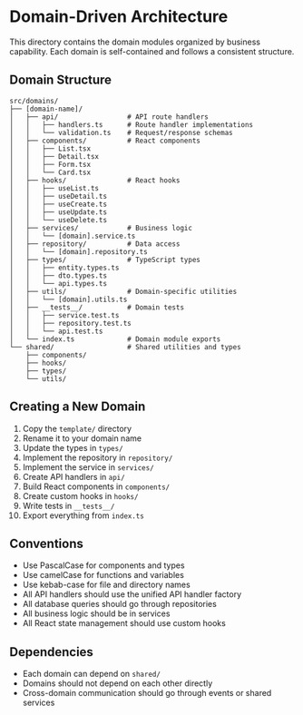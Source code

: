 # Domain-Driven Architecture

This directory contains the domain modules organized by business capability. Each domain is self-contained and follows a consistent structure.

## Domain Structure

```
src/domains/
├── [domain-name]/
│   ├── api/                 # API route handlers
│   │   ├── handlers.ts      # Route handler implementations
│   │   └── validation.ts    # Request/response schemas
│   ├── components/          # React components
│   │   ├── List.tsx
│   │   ├── Detail.tsx
│   │   ├── Form.tsx
│   │   └── Card.tsx
│   ├── hooks/               # React hooks
│   │   ├── useList.ts
│   │   ├── useDetail.ts
│   │   ├── useCreate.ts
│   │   ├── useUpdate.ts
│   │   └── useDelete.ts
│   ├── services/            # Business logic
│   │   └── [domain].service.ts
│   ├── repository/          # Data access
│   │   └── [domain].repository.ts
│   ├── types/               # TypeScript types
│   │   ├── entity.types.ts
│   │   ├── dto.types.ts
│   │   └── api.types.ts
│   ├── utils/               # Domain-specific utilities
│   │   └── [domain].utils.ts
│   ├── __tests__/           # Domain tests
│   │   ├── service.test.ts
│   │   ├── repository.test.ts
│   │   └── api.test.ts
│   └── index.ts             # Domain module exports
└── shared/                  # Shared utilities and types
    ├── components/
    ├── hooks/
    ├── types/
    └── utils/
```

## Creating a New Domain

1. Copy the `template/` directory
2. Rename it to your domain name
3. Update the types in `types/`
4. Implement the repository in `repository/`
5. Implement the service in `services/`
6. Create API handlers in `api/`
7. Build React components in `components/`
8. Create custom hooks in `hooks/`
9. Write tests in `__tests__/`
10. Export everything from `index.ts`

## Conventions

- Use PascalCase for components and types
- Use camelCase for functions and variables
- Use kebab-case for file and directory names
- All API handlers should use the unified API handler factory
- All database queries should go through repositories
- All business logic should be in services
- All React state management should use custom hooks

## Dependencies

- Each domain can depend on `shared/`
- Domains should not depend on each other directly
- Cross-domain communication should go through events or shared services
